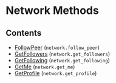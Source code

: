 # Network Methods

## Contents

 - [FollowPeer](FollowPeer.md) (`network.follow_peer`)
 - [GetFollowers](GetFollowers.md) (`network.get_followers`)
 - [GetFollowing](GetFollowing.md) (`network.get_following`)
 - [GetMe](GetMe.md) (`network.get_me`)
 - [GetProfile](GetProfile.md) (`network.get_profile`)